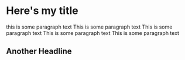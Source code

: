 # Here's my title
this is some paragraph text This is some paragraph text This is some paragraph text This is some paragraph text This is some paragraph text

## Another Headline
